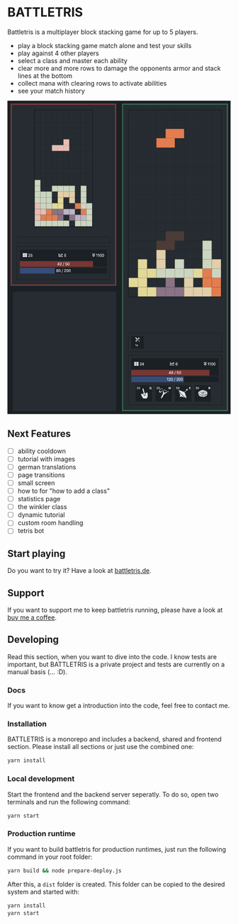 # BATTLETRIS

Battletris is a multiplayer block stacking game for up to 5 players.

- play a block stacking game match alone and test your skills
- play against 4 other players
- select a class and master each ability
- clear more and more rows to damage the opponents armor and stack lines at the bottom
- collect mana with clearing rows to activate abilities
- see your match history

![Game Screenshot](https://raw.githubusercontent.com/Tschuck/battletris/develop/docs/game-screenshot.png)

## Next Features

- [ ] ability cooldown
- [ ] tutorial with images
- [ ] german translations
- [ ] page transitions
- [ ] small screen
- [ ] how to for "how to add a class"
- [ ] statistics page
- [ ] the winkler class
- [ ] dynamic tutorial
- [ ] custom room handling
- [ ] tetris bot

## Start playing

Do you want to try it? Have a look at [battletris.de](https://battletris.de).

## Support

If you want to support me to keep battletris running, please have a look at [buy me a coffee](https://www.buymeacoffee.com/eo3m4BAyO).

## Developing

Read this section, when you want to dive into the code. I know tests are important, but BATTLETRIS is a private project and tests are currently on a manual basis (... :D).

### Docs

If you want to know get a introduction into the code, feel free to contact me.

### Installation

BATTLETRIS is a monorepo and includes a backend, shared and frontend section. Please install all sections or just use the combined one:

```sh
yarn install
```

### Local development

Start the frontend and the backend server seperatly. To do so, open two terminals and run the following command:

```sh
yarn start
```

### Production runtime

If you want to build battletris for production runtimes, just run the following command in your root folder:

```sh
yarn build && node prepare-deploy.js
```

After this, a `dist` folder is created. This folder can be copied to the desired system and started with:

```sh
yarn install
yarn start
```
